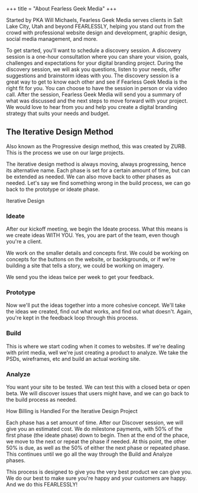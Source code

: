 +++
title = "About Fearless Geek Media"
+++

Started by PKA Will Michaels, Fearless Geek Media serves clients in
Salt Lake City, Utah and beyond FEARLESSLY, helping you stand out from
the crowd with professional website design and development, graphic design,
social media management, and more.

To get started, you'll want to schedule a discovery session. A discovery
session is a one-hour consultation where you can share your vision, goals,
challenges and expectations for your digital branding project. During the
discovery session, we will ask you questions, listen to your needs, offer
suggestions and brainstorm ideas with you. The discovery session is a great
way to get to know each other and see if Fearless Geek Media is the right fit
for you. You can choose to have the session in person or via video call.
After the session, Fearless Geek Media will send you a summary of what was
discussed and the next steps to move forward with your project. We would love
to hear from you and help you create a digital branding strategy that suits
your needs and budget.

## The Iterative Design Method

Also known as the Progressive design method, this was created by ZURB. This
is the process we use on our large projects.

The iterative design method is always moving, always progressing, hence its
alternative name. Each phase is set for a certain amount of time, but can be
extended as needed. We can also move back to other phases as needed. Let's
say we find something wrong in the build process, we can go back to the
prototype or ideate phase.

Iterative Design

### Ideate

After our kickoff meeting, we begin the Ideate process. What this means is we
create ideas WITH YOU. Yes, you are part of the team, even though you're a
client.

We work on the smaller details and concepts first. We could be working on
concepts for the buttons on the website, or backkgrounds, or if we're
building a site that tells a story, we could be working on imagery.

We send you the ideas twice per week to get your feedback.

### Prototype

Now we'll put the ideas together into a more cohesive concept. We'll take the
ideas we created, find out what works, and find out what doesn't. Again,
you're kept in the feedback loop through this process.

### Build

This is where we start coding when it comes to websites. If we're dealing
with print media, well we're just creating a product to analyze. We take the
PSDs, wireframes, etc and build an actual working site.

### Analyze

You want your site to be tested. We can test this with a closed beta or open
beta. We will discover issues that users might have, and we can go back to
the build process as needed.

How Billing is Handled For the Iterative Design Project

Each phase has a set amount of time. After our Discover session, we will give
you an estimated cost. We do milestone payments, with 50% of the first phase
(the ideate phase) down to begin. Then at the end of the phace, we move to
the next or repeat the phase if needed. At this point, the other 50% is due,
as well as the 50% of either the next phase or repeated phase. This continues
until we go all the way through the Build and Analyze phases.

This process is designed to give you the very best product we can give you.
We do our best to make sure you're happy and your customers are happy. And we
do this FEARLESSLY!
